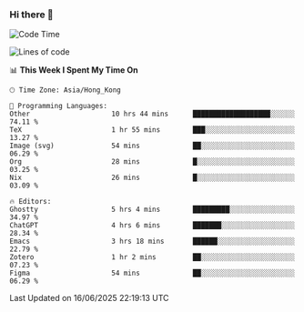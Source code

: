 ### Hi there 👋

<!--
**nicehiro/nicehiro** is a ✨ _special_ ✨ repository because its `README.md` (this file) appears on your GitHub profile.

Here are some ideas to get you started:

- 🔭 I’m currently working on ...
- 🌱 I’m currently learning ...
- 👯 I’m looking to collaborate on ...
- 🤔 I’m looking for help with ...
- 💬 Ask me about ...
- 📫 How to reach me: ...
- 😄 Pronouns: ...
- ⚡ Fun fact: ...
-->

<!--START_SECTION:waka-->
![Code Time](http://img.shields.io/badge/Code%20Time-734%20hrs-blue)

![Lines of code](https://img.shields.io/badge/From%20Hello%20World%20I%27ve%20Written-1.7%20million%20lines%20of%20code-blue)

📊 **This Week I Spent My Time On** 

```text
🕑︎ Time Zone: Asia/Hong_Kong

💬 Programming Languages: 
Other                    10 hrs 44 mins      ███████████████████░░░░░░   74.11 % 
TeX                      1 hr 55 mins        ███░░░░░░░░░░░░░░░░░░░░░░   13.27 % 
Image (svg)              54 mins             ██░░░░░░░░░░░░░░░░░░░░░░░   06.29 % 
Org                      28 mins             █░░░░░░░░░░░░░░░░░░░░░░░░   03.25 % 
Nix                      26 mins             █░░░░░░░░░░░░░░░░░░░░░░░░   03.09 % 

🔥 Editors: 
Ghostty                  5 hrs 4 mins        █████████░░░░░░░░░░░░░░░░   34.97 % 
ChatGPT                  4 hrs 6 mins        ███████░░░░░░░░░░░░░░░░░░   28.34 % 
Emacs                    3 hrs 18 mins       ██████░░░░░░░░░░░░░░░░░░░   22.79 % 
Zotero                   1 hr 2 mins         ██░░░░░░░░░░░░░░░░░░░░░░░   07.23 % 
Figma                    54 mins             ██░░░░░░░░░░░░░░░░░░░░░░░   06.29 % 
```


 Last Updated on 16/06/2025 22:19:13 UTC
<!--END_SECTION:waka-->
